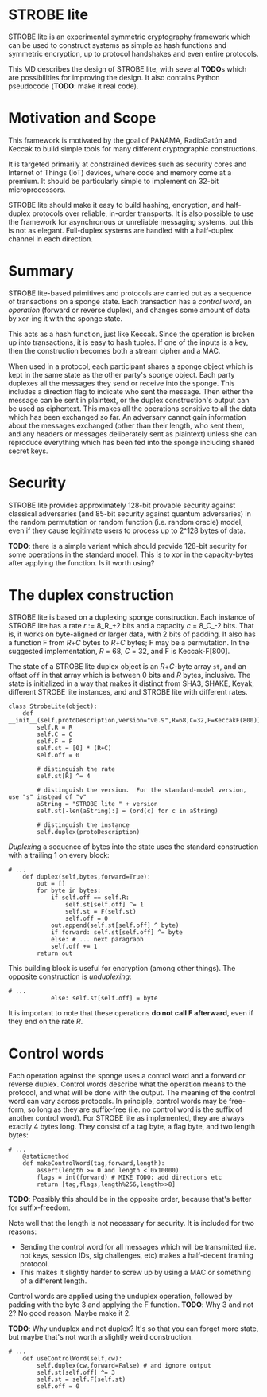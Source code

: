 # STROBE lite
STROBE lite is an experimental symmetric cryptography framework which can be used to construct systems as simple as hash functions and symmetric encryption, up to protocol handshakes and even entire protocols.

This MD describes the design of STROBE lite, with several **TODO**s which are possibilities for improving the design.  It also contains Python pseudocode (**TODO**: make it real code).

# Motivation and Scope
This framework is motivated by the goal of PANAMA, RadioGatún and Keccak to build simple tools for many different cryptographic constructions.

It is targeted primarily at constrained devices such as security cores and Internet of Things (IoT) devices, where code and memory come at a premium.  It should be particularly simple to implement on 32-bit microprocessors.

STROBE lite should make it easy to build hashing, encryption, and half-duplex protocols over reliable, in-order transports.  It is also possible to use the framework for asynchronous or unreliable messaging systems, but this is not as elegant.  Full-duplex systems are handled with a half-duplex channel in each direction.

# Summary
STROBE lite-based primitives and protocols are carried out as a sequence of transactions on a sponge state.  Each transaction has a _control word_, an _operation_ (forward or reverse duplex), and changes some amount of data by xor-ing it with the sponge state.

This acts as a hash function, just like Keccak.  Since the operation is broken up into transactions, it is easy to hash tuples.  If one of the inputs is a key, then the construction becomes both a stream cipher and a MAC.

When used in a protocol, each participant shares a sponge object which is kept in the same state as the other party's sponge object.  Each party duplexes all the messages they send or receive into the sponge.  This includes a direction flag to indicate who sent the message.  Then either the message can be sent in plaintext, or the duplex construction's output can be used as ciphertext.  This makes all the operations sensitive to all the data which has been exchanged so far.  An adversary cannot gain information about the messages exchanged (other than their length, who sent them, and any headers or messages deliberately sent as plaintext) unless she can reproduce everything which has been fed into the sponge including shared secret keys.

# Security
STROBE lite provides approximately 128-bit provable security against classical adversaries (and 85-bit security against quantum adversaries) in the random permutation or random function (i.e. random oracle) model, even if they cause legitimate users to process up to 2^128 bytes of data.

**TODO**: there is a simple variant which should provide 128-bit security for some operations in the standard model.  This is to xor in the capacity-bytes after applying the function.  Is it worth using?

# The duplex construction
STROBE lite is based on a duplexing sponge construction.  Each instance of STROBE lite has a rate _r_ := 8_R_+2 bits and a capacity _c_ = 8_C_-2 bits.  That is, it works on byte-aligned or larger data, with 2 bits of padding.  It also has a function F from _R_+_C_ bytes to _R_+_C_ bytes; F may be a permutation.  In the suggested implementation, _R_ = 68, _C_ = 32, and F is Keccak-F[800].

The state of a STROBE lite duplex object is an _R_+_C_-byte array `st`, and an offset `off` in that array which is between 0 bits and _R_ bytes, inclusive.  The state is initialized in a way that makes it distinct from SHA3, SHAKE, Keyak, different STROBE lite instances, and and STROBE lite with different rates.

```
class StrobeLite(object):
    def __init__(self,protoDescription,version="v0.9",R=68,C=32,F=KeccakF(800)):
        self.R = R
        self.C = C
        self.F = F
        self.st = [0] * (R+C)
        self.off = 0
        
        # distinguish the rate
        self.st[R] ^= 4
        
        # distinguish the version.  For the standard-model version, use "s" instead of "v"
        aString = "STROBE lite " + version
        self.st[-len(aString):] = (ord(c) for c in aString)
        
        # distinguish the instance
        self.duplex(protoDescription)
```

_Duplexing_ a sequence of bytes into the state uses the standard construction with a trailing 1 on every block:

```
# ...
    def duplex(self,bytes,forward=True):
        out = []
        for byte in bytes:
            if self.off == self.R:
                self.st[self.off] ^= 1
                self.st = F(self.st)
                self.off = 0
            out.append(self.st[self.off] ^ byte)
            if forward: self.st[self.off] ^= byte
            else: # ... next paragraph
            self.off += 1
        return out
```

This building block is useful for encryption (among other things).  The opposite construction is _unduplexing_:
```
# ...
            else: self.st[self.off] = byte
```
It is important to note that these operations **do not call F afterward**, even if they end on the rate _R_.

# Control words
Each operation against the sponge uses a control word and a forward or reverse duplex.  Control words describe what the operation means to the protocol, and what will be done with the output.  The meaning of the control word can vary across protocols.  In principle, control words may be free-form, so long as they are suffix-free (i.e. no control word is the suffix of another control word).  For STROBE lite as implemented, they are always exactly 4 bytes long.  They consist of a tag byte, a flag byte, and two length bytes:

```
# ...
    @staticmethod
    def makeControlWord(tag,forward,length):
        assert(length >= 0 and length < 0x10000)
        flags = int(forward) # MIKE TODO: add directions etc
        return [tag,flags,length%256,length>>8]
```

**TODO**: Possibly this should be in the opposite order, because that's better for suffix-freedom.

Note well that the length is not necessary for security.  It is included for two reasons:
* Sending the control word for all messages which will be transmitted (i.e. not keys, session IDs, sig challenges, etc) makes a half-decent framing protocol.
* This makes it slightly harder to screw up by using a MAC or something of a different length.

Control words are applied using the unduplex operation, followed by padding with the byte 3 and applying the F function.  **TODO**: Why 3 and not 2?  No good reason.  Maybe make it 2.

**TODO**: Why unduplex and not duplex?  It's so that you can forget more state, but maybe that's not worth a slightly weird construction.

```
# ...
    def useControlWord(self,cw):
        self.duplex(cw,forward=False) # and ignore output
        self.st[self.off] ^= 3
        self.st = self.F(self.st)
        self.off = 0
```

